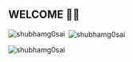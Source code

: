 
##  WELCOME 🤗😊

<p><img align="left" src="https://github-readme-stats.vercel.app/api/top-langs?username=shubhamg0sai&show_icons=true&locale=en&layout=compact" alt="shubhamg0sai" /></p>

<p>&nbsp;<img align="center" src="https://github-readme-stats.vercel.app/api?username=shubhamg0sai&show_icons=true&locale=en" alt="shubhamg0sai" /></p>

<p><img align="center" src="https://github-readme-streak-stats.herokuapp.com/?user=shubhamg0sai&" alt="shubhamg0sai" /></p>
